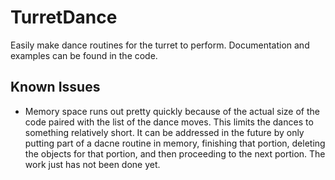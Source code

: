 # TurretDance

Easily make dance routines for the turret to perform. Documentation and examples can be found in the code.

## Known Issues
- Memory space runs out pretty quickly because of the actual size of the code paired with the list of the dance moves. This limits the dances to something relatively short. It can be addressed in the future by only putting part of a dacne routine in memory, finishing that portion, deleting the objects for that portion, and then proceeding to the next portion. The work just has not been done yet.
